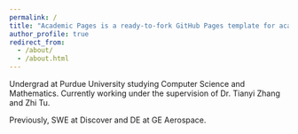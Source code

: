 ```yaml
---
permalink: /
title: "Academic Pages is a ready-to-fork GitHub Pages template for academic personal websites"
author_profile: true
redirect_from: 
  - /about/
  - /about.html
---
```


Undergrad at Purdue University studying Computer Science and Mathematics.
Currently working under the supervision of Dr. Tianyi Zhang and Zhi Tu.

Previously, SWE at Discover and DE at GE Aerospace.